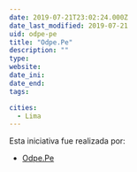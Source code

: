 ```yaml
---
date: 2019-07-21T23:02:24.000Z
date_last_modified: 2019-07-21
uid: odpe-pe
title: "Odpe.Pe"
description: ""
type: 
website: 
date_ini: 
date_end: 
tags:

cities: 
  - Lima
---
```


Esta iniciativa fue realizada por:

- [Odpe.Pe](/i/odpe-pe.html)
